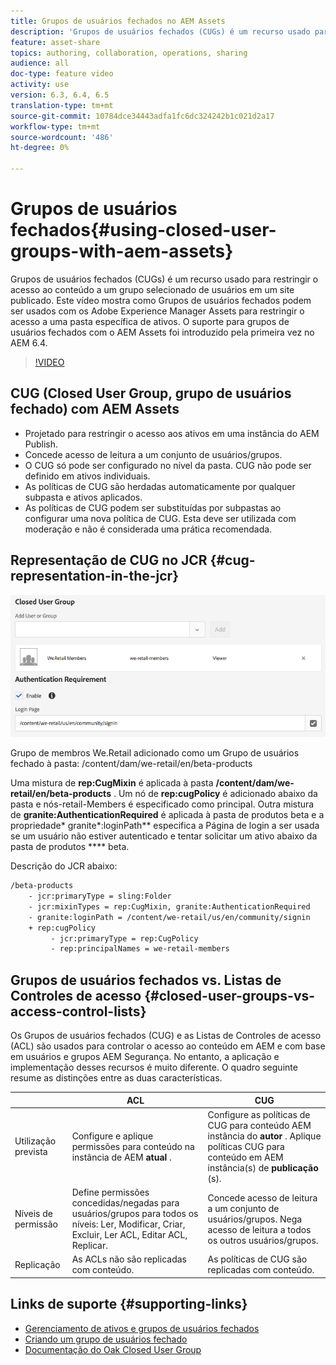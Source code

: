 ```yaml
---
title: Grupos de usuários fechados no AEM Assets
description: 'Grupos de usuários fechados (CUGs) é um recurso usado para restringir o acesso ao conteúdo a um grupo selecionado de usuários em um site publicado. Este vídeo mostra como Grupos de usuários fechados podem ser usados com os Adobe Experience Manager Assets para restringir o acesso a uma pasta específica de ativos. O suporte para grupos de usuários fechados com o AEM Assets foi introduzido pela primeira vez no AEM 6.4. '
feature: asset-share
topics: authoring, collaboration, operations, sharing
audience: all
doc-type: feature video
activity: use
version: 6.3, 6.4, 6.5
translation-type: tm+mt
source-git-commit: 10784dce34443adfa1fc6dc324242b1c021d2a17
workflow-type: tm+mt
source-wordcount: '486'
ht-degree: 0%

---
```



# Grupos de usuários fechados{#using-closed-user-groups-with-aem-assets}

Grupos de usuários fechados (CUGs) é um recurso usado para restringir o acesso ao conteúdo a um grupo selecionado de usuários em um site publicado. Este vídeo mostra como Grupos de usuários fechados podem ser usados com os Adobe Experience Manager Assets para restringir o acesso a uma pasta específica de ativos. O suporte para grupos de usuários fechados com o AEM Assets foi introduzido pela primeira vez no AEM 6.4.

>[!VIDEO](https://video.tv.adobe.com/v/22155?quality=9&learn=on)

## CUG (Closed User Group, grupo de usuários fechado) com AEM Assets

* Projetado para restringir o acesso aos ativos em uma instância do AEM Publish.
* Concede acesso de leitura a um conjunto de usuários/grupos.
* O CUG só pode ser configurado no nível da pasta. CUG não pode ser definido em ativos individuais.
* As políticas de CUG são herdadas automaticamente por qualquer subpasta e ativos aplicados.
* As políticas de CUG podem ser substituídas por subpastas ao configurar uma nova política de CUG. Esta deve ser utilizada com moderação e não é considerada uma prática recomendada.

## Representação de CUG no JCR {#cug-representation-in-the-jcr}

![Representação de CUG no JCR](assets/closed-user-groups/folder-properties-closed-user-groups.png)

Grupo de membros We.Retail adicionado como um Grupo de usuários fechado à pasta: /content/dam/we-retail/en/beta-products

Uma mistura de **rep:CugMixin** é aplicada à pasta **/content/dam/we-retail/en/beta-products** . Um nó de **rep:cugPolicy** é adicionado abaixo da pasta e nós-retail-Members é especificado como principal. Outra mistura de **granite:AuthenticationRequired** é aplicada à pasta de produtos beta e a propriedade* granite*:loginPath** especifica a Página de login a ser usada se um usuário não estiver autenticado e tentar solicitar um ativo abaixo da pasta de produtos **** beta.

Descrição do JCR abaixo:

```xml
/beta-products
    - jcr:primaryType = sling:Folder
    - jcr:mixinTypes = rep:CugMixin, granite:AuthenticationRequired
    - granite:loginPath = /content/we-retail/us/en/community/signin
    + rep:cugPolicy
         - jcr:primaryType = rep:CugPolicy
         - rep:principalNames = we-retail-members
```

## Grupos de usuários fechados vs. Listas de Controles de acesso {#closed-user-groups-vs-access-control-lists}

Os Grupos de usuários fechados (CUG) e as Listas de Controles de acesso (ACL) são usados para controlar o acesso ao conteúdo em AEM e com base em usuários e grupos AEM Segurança. No entanto, a aplicação e implementação desses recursos é muito diferente. O quadro seguinte resume as distinções entre as duas características.

|  | ACL | CUG |
| ----------------- | -------------------------------------------------------------------------------------------------------------------------------- | ----------------------------------------------------------------------------------------------------------------------------- |
| Utilização prevista | Configure e aplique permissões para conteúdo na instância de AEM **atual** . | Configure as políticas de CUG para conteúdo AEM instância do **autor** . Aplique políticas CUG para conteúdo em AEM instância(s) de **publicação** (s). |
| Níveis de permissão | Define permissões concedidas/negadas para usuários/grupos para todos os níveis: Ler, Modificar, Criar, Excluir, Ler ACL, Editar ACL, Replicar. | Concede acesso de leitura a um conjunto de usuários/grupos. Nega acesso de leitura a todos os outros usuários/grupos. |
| Replicação | As ACLs não são replicadas com conteúdo. | As políticas de CUG são replicadas com conteúdo. |

## Links de suporte {#supporting-links}

* [Gerenciamento de ativos e grupos de usuários fechados](https://helpx.adobe.com/experience-manager/6-5/assets/using/managing-assets-touch-ui.html#ClosedUserGroup)
* [Criando um grupo de usuários fechado](https://helpx.adobe.com/experience-manager/6-5/sites/administering/using/cug.html)
* [Documentação do Oak Closed User Group](https://jackrabbit.apache.org/oak/docs/security/authorization/cug.html)
